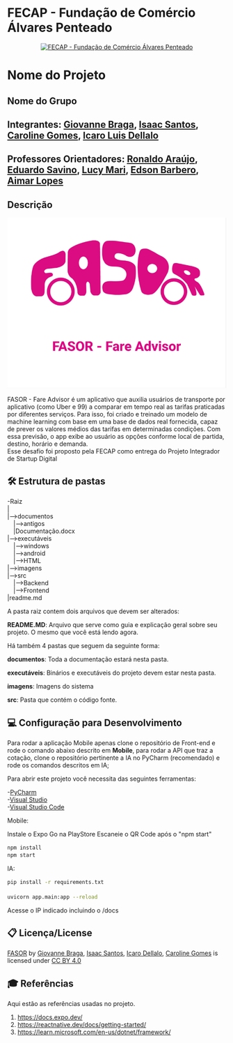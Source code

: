 
# FECAP - Fundação de Comércio Álvares Penteado

<p align="center">
<a href= "https://www.fecap.br/"><img src="https://encrypted-tbn0.gstatic.com/images?q=tbn:ANd9GcRhZPrRa89Kma0ZZogxm0pi-tCn_TLKeHGVxywp-LXAFGR3B1DPouAJYHgKZGV0XTEf4AE&usqp=CAU" alt="FECAP - Fundação de Comércio Álvares Penteado" border="0"></a>
</p>

# Nome do Projeto

## Nome do Grupo

## Integrantes: <a href="https://www.linkedin.com/in/giovanne-braga-0a4288280/">Giovanne Braga</a>, <a href="https://www.linkedin.com/in/isaac-fs-santos/">Isaac Santos</a>, <a href="https://www.linkedin.com/in/caroline-gomes-446882230/">Caroline Gomes</a>, <a href="https://www.linkedin.com/in/icaro-dellalo/">Icaro Luis Dellalo</a>

## Professores Orientadores: <a href="https://www.linkedin.com/in/ronaldo-araujo-pinto-3542811a/">Ronaldo Araújo</a>, <a href="https://www.linkedin.com/in/eduardo-savino-gomes-77833a10/">Eduardo Savino</a>, <a href="https://www.linkedin.com/in/lucymari/?originalSubdomain=br">Lucy Mari</a>, <a href="https://www.linkedin.com/in/edsonbarbero/">Edson Barbero</a>, <a href="https://www.linkedin.com/in/aimarlopes/">Aimar Lopes</a>

## Descrição

<p align="center">
<img src="https://github.com/2025-1-NADS4/Projeto4/blob/main/imagens/cover.png" alt="CAPA FASOR" border="0">
</p>

FASOR - Fare Advisor é um aplicativo que auxilia usuários de transporte por aplicativo (como Uber e 99) a comparar em tempo real as tarifas praticadas por diferentes serviços.
Para isso, foi criado e treinado um modelo de machine learning com base em uma base de dados real fornecida, capaz de prever os valores médios das tarifas em determinadas condições. Com essa previsão, o app exibe ao usuário as opções conforme local de partida, destino, horário e demanda.<br>
Esse desafio foi proposto pela FECAP como entrega do Projeto Integrador de Startup Digital

## 🛠 Estrutura de pastas

-Raiz<br>
|<br>
|-->documentos<br>
  &emsp;|-->antigos<br>
  &emsp;|Documentação.docx<br>
|-->executáveis<br>
  &emsp;|-->windows<br>
  &emsp;|-->android<br>
  &emsp;|-->HTML<br>
|-->imagens<br>
|-->src<br>
  &emsp;|-->Backend<br>
  &emsp;|-->Frontend<br>
|readme.md<br>

A pasta raiz contem dois arquivos que devem ser alterados:

<b>README.MD</b>: Arquivo que serve como guia e explicação geral sobre seu projeto. O mesmo que você está lendo agora.

Há também 4 pastas que seguem da seguinte forma:

<b>documentos</b>: Toda a documentação estará nesta pasta.

<b>executáveis</b>: Binários e executáveis do projeto devem estar nesta pasta.

<b>imagens</b>: Imagens do sistema

<b>src</b>: Pasta que contém o código fonte.


## 💻 Configuração para Desenvolvimento

Para rodar a aplicação Mobile apenas clone o repositório de Front-end e rode o comando abaixo descrito em **Mobile**, para rodar a API que traz a cotação, clone o repositório pertinente a IA no PyCharm (recomendado) e rode os comandos descritos em IA;   

Para abrir este projeto você necessita das seguintes ferramentas:

-<a href="https://www.jetbrains.com/pt-br/pycharm/download/?section=windows">PyCharm</a><br>
-<a href="https://visualstudio.microsoft.com/pt-br/downloads/">Visual Studio</a><br>
-<a href="https://code.visualstudio.com/download">Visual Studio Code</a>

Mobile:

Instale o Expo Go na PlayStore
Escaneie o QR Code após o "npm start"

```sh
npm install
npm start
```

IA:

```sh
pip install -r requirements.txt

uvicorn app.main:app --reload

```
Acesse o IP indicado incluindo o /docs

## 📋 Licença/License
<p xmlns:cc="http://creativecommons.org/ns#" xmlns:dct="http://purl.org/dc/terms/"><a property="dct:title" rel="cc:attributionURL" href="https://github.com/2025-1-NADS4/Projeto4/">FASOR</a> by <a rel="cc:attributionURL dct:creator" property="cc:attributionName" <a href="https://www.linkedin.com/in/giovanne-braga-0a4288280/">Giovanne Braga</a>, <a href="https://www.linkedin.com/in/isaac-fs-santos/">Isaac Santos</a>, <a href="https://www.linkedin.com/in/icaro-dellalo/">Icaro Dellalo</a>, <a href="https://www.linkedin.com/in/caroline-gomes-446882230/">Caroline Gomes</a> is licensed under <a href="https://creativecommons.org/licenses/by/4.0/?ref=chooser-v1" target="_blank" rel="license noopener noreferrer" style="display:inline-block;">CC BY 4.0<img style="height:22px!important;margin-left:3px;vertical-align:text-bottom;" src="https://mirrors.creativecommons.org/presskit/icons/cc.svg?ref=chooser-v1" alt=""><img style="height:22px!important;margin-left:3px;vertical-align:text-bottom;" src="https://mirrors.creativecommons.org/presskit/icons/by.svg?ref=chooser-v1" alt=""></a></p>

## 🎓 Referências

Aqui estão as referências usadas no projeto.

1. <https://docs.expo.dev/>
2. <https://reactnative.dev/docs/getting-started/>
3. <https://learn.microsoft.com/en-us/dotnet/framework/>

